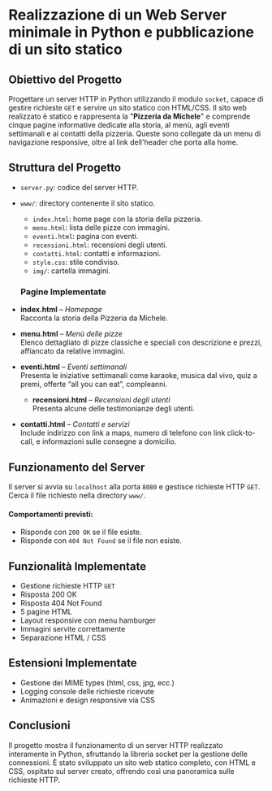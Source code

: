 # Realizzazione di un Web Server minimale in Python e pubblicazione di un sito statico

## Obiettivo del Progetto

Progettare un server HTTP in Python utilizzando il modulo `socket`, capace di gestire richieste `GET` e servire un sito statico con HTML/CSS. Il sito web realizzato è statico e rappresenta la "**Pizzeria da Michele**" e comprende cinque pagine informative dedicate alla storia, al menù, agli eventi settimanali e ai contatti della pizzeria. Queste sono collegate da un menu di navigazione responsive, oltre al link dell'header che porta alla home.

## Struttura del Progetto

* `server.py`: codice del server HTTP.
* `www/`: directory contenente il sito statico.

  * `index.html`: home page con la storia della pizzeria.
  * `menu.html`: lista delle pizze con immagini.
  * `eventi.html`: pagina con eventi.
  * `recensioni.html`: recensioni degli utenti.
  * `contatti.html`: contatti e informazioni.
  * `style.css`: stile condiviso.
  * `img/`: cartella immagini.
  
  ### Pagine Implementate

- **index.html** – _Homepage_  
  Racconta la storia della Pizzeria da Michele.

- **menu.html** – _Menù delle pizze_  
  Elenco dettagliato di pizze classiche e speciali con descrizione e prezzi, affiancato da relative immagini.

- **eventi.html** – _Eventi settimanali_  
  Presenta le iniziative settimanali come karaoke, musica dal vivo, quiz a premi, offerte “all you can eat”, compleanni.

  - **recensioni.html** – _Recensioni degli utenti_  
  Presenta alcune delle testimonianze degli utenti.

- **contatti.html** – _Contatti e servizi_  
  Include indirizzo con link a maps, numero di telefono con link click-to-call, e informazioni sulle consegne a domicilio.


## Funzionamento del Server

Il server si avvia su `localhost` alla porta `8080` e gestisce richieste HTTP `GET`. Cerca il file richiesto nella directory `www/`.

#### Comportamenti previsti:
* Risponde con `200 OK` se il file esiste.
* Risponde con `404 Not Found` se il file non esiste.

## Funzionalità Implementate

* Gestione richieste HTTP `GET`
* Risposta 200 OK
* Risposta 404 Not Found
* 5 pagine HTML
* Layout responsive con menu hamburger
* Immagini servite correttamente
* Separazione HTML / CSS

## Estensioni Implementate

* Gestione dei MIME types (html, css, jpg, ecc.)
* Logging console delle richieste ricevute
* Animazioni e design responsive via CSS

## Conclusioni

Il progetto mostra il funzionamento di un server HTTP realizzato interamente in Python, sfruttando la libreria socket per la gestione delle connessioni.
È stato sviluppato un sito web statico completo, con HTML e CSS, ospitato sul server creato, offrendo così una panoramica sulle richieste HTTP.
